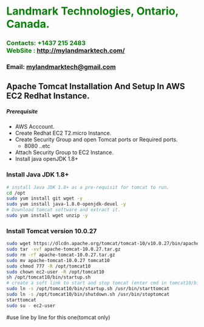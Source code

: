 #  **<span style="color:green">Landmark Technologies, Ontario, Canada.</span>**
### **<span style="color:green">Contacts: +1437 215 2483<br> WebSite : <http://mylandmarktech.com/></span>**
### **Email: mylandmarktech@gmail.com**



## Apache Tomcat Installation And Setup In AWS EC2 Redhat Instance.
##### Prerequisite
+ AWS Acccount.
+ Create Redhat EC2 T2.micro Instance.
+ Create Security Group and open Tomcat ports or Required ports.
   + 8080 ..etc
+ Attach Security Group to EC2 Instance.
+ Install java openJDK 1.8+

### Install Java JDK 1.8+ 

``` sh
# install Java JDK 1.8+ as a pre-requisit for tomcat to run.
cd /opt 
sudo yum install git wget -y
sudo yum install java-1.8.0-openjdk-devel -y
# Download tomcat software and extract it.
sudo yum install wget unzip -y
```
### Install Tomcat version 10.0.27
``` sh
sudo wget https://dlcdn.apache.org/tomcat/tomcat-10/v10.0.27/bin/apache-tomcat-10.0.27.tar.gz
sudo tar -xvf apache-tomcat-10.0.27.tar.gz
sudo rm -rf apache-tomcat-10.0.27.tar.gz
sudo mv apache-tomcat-10.0.27 tomcat10
sudo chmod 777 -R /opt/tomcat10
sudo chown ec2-user -R /opt/tomcat10
sh /opt/tomcat10/bin/startup.sh
# create a soft link to start and stop tomcat (enter cmd in tomcat10/bin)
sudo ln -s /opt/tomcat10/bin/startup.sh /usr/bin/starttomcat
sudo ln -s /opt/tomcat10/bin/shutdown.sh /usr/bin/stoptomcat
starttomcat
sudo su - ec2-user
```

#use line by line for this one(tomcat only)
